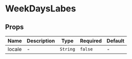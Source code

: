 # WeekDaysLabes

## Props

<!-- @vuese:WeekDaysLabes:props:start -->

| Name   | Description | Type     | Required | Default |
| ------ | ----------- | -------- | -------- | ------- |
| locale | -           | `String` | `false`  | -       |

<!-- @vuese:WeekDaysLabes:props:end -->
